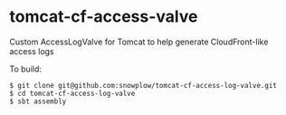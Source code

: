 tomcat-cf-access-valve
======================

Custom AccessLogValve for Tomcat to help generate CloudFront-like access logs

To build:

    $ git clone git@github.com:snowplow/tomcat-cf-access-log-valve.git
    $ cd tomcat-cf-access-log-valve
    $ sbt assembly

